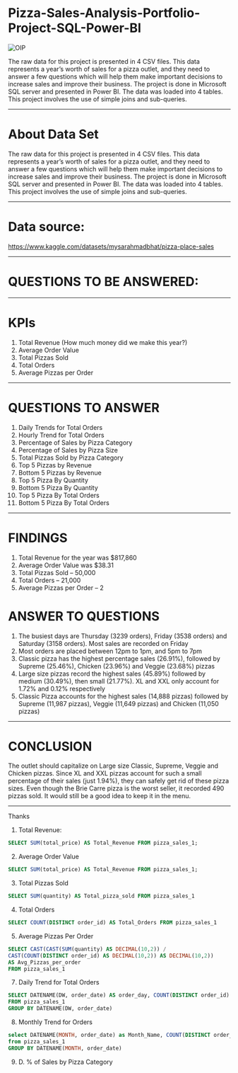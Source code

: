 # Pizza-Sales-Analysis-Portfolio-Project-SQL-Power-BI
![OIP](https://github.com/user-attachments/assets/378f0baa-35ec-4965-aae7-9fa63bb3486d)

The raw data for this project is presented in 4 CSV files. This data represents a year’s worth of sales for a pizza outlet, and they need to answer a few questions which will help them make important decisions to increase sales and improve their business.
The project is done in Microsoft SQL server and presented in Power BI. The data was loaded into 4 tables. This project involves the use of simple joins and sub-queries.

---
# About Data Set
The raw data for this project is presented in 4 CSV files. This data represents a year’s worth of sales for a pizza outlet, and they need to answer a few questions which will help them make important decisions to increase sales and improve their business.
The project is done in Microsoft SQL server and presented in Power BI. The data was loaded into 4 tables. This project involves the use of simple joins and sub-queries.

---
# Data source:
https://www.kaggle.com/datasets/mysarahmadbhat/pizza-place-sales

---
# QUESTIONS TO BE ANSWERED:

---
# KPIs 
1. Total Revenue (How much money did we make this year?)
2. Average Order Value
3. Total Pizzas Sold
4. Total Orders
5. Average Pizzas per Order

***
# QUESTIONS TO ANSWER
1. Daily Trends for Total Orders
2. Hourly Trend for Total Orders
3. Percentage of Sales by Pizza Category
4. Percentage of Sales by Pizza Size
5. Total Pizzas Sold by Pizza Category
6. Top 5 Pizzas by Revenue
7. Bottom 5 Pizzas by Revenue
8. Top 5 Pizza By Quantity
9. Bottom 5 Pizza By Quantity
10. Top 5 Pizza By Total Orders
11. Bottom 5 Pizza By Total Orders

---
# FINDINGS
1. Total Revenue for the year was $817,860
2. Average Order Value was $38.31
3. Total Pizzas Sold – 50,000
4. Total Orders – 21,000
5. Average Pizzas per Order – 2

# ANSWER TO QUESTIONS
1. The busiest days are Thursday (3239 orders), Friday (3538 orders) and Saturday (3158 orders). Most sales are recorded on Friday
2. Most orders are placed between 12pm to 1pm, and 5pm to 7pm
3. Classic pizza has the highest percentage sales (26.91%), followed by Supreme (25.46%), Chicken (23.96%) and Veggie (23.68%) pizzas
4. Large size pizzas record the highest sales (45.89%) followed by medium (30.49%), then small (21.77%). XL and XXL only account for 1.72% and 0.12% respectively
5. Classic Pizza accounts for the highest sales (14,888 pizzas) followed by Supreme (11,987 pizzas), Veggie (11,649 pizzas) and Chicken (11,050 pizzas)

---
# CONCLUSION
The outlet should capitalize on Large size Classic, Supreme, Veggie and Chicken pizzas.
Since XL and XXL pizzas account for such a small percentage of their sales (just 1.94%), they can safely get rid of these pizza sizes.
Even though the Brie Carre pizza is the worst seller, it recorded 490 pizzas sold. It would still be a good idea to keep it in the menu.

---
Thanks
1. Total Revenue:
```sql
SELECT SUM(total_price) AS Total_Revenue FROM pizza_sales_1;
```
2. Average Order Value
```sql
SELECT SUM(total_price) AS Total_Revenue FROM pizza_sales_1;
```
3. Total Pizzas Sold
```sql
SELECT SUM(quantity) AS Total_pizza_sold FROM pizza_sales_1
``` 
4. Total Orders
```sql
SELECT COUNT(DISTINCT order_id) AS Total_Orders FROM pizza_sales_1
```    
5. Average Pizzas Per Order
```sql
SELECT CAST(CAST(SUM(quantity) AS DECIMAL(10,2)) / 
CAST(COUNT(DISTINCT order_id) AS DECIMAL(10,2)) AS DECIMAL(10,2))
AS Avg_Pizzas_per_order
FROM pizza_sales_1
```    
7. Daily Trend for Total Orders
   
```sql
SELECT DATENAME(DW, order_date) AS order_day, COUNT(DISTINCT order_id) AS total_orders 
FROM pizza_sales_1
GROUP BY DATENAME(DW, order_date)
```    
8. Monthly Trend for Orders
```sql   
select DATENAME(MONTH, order_date) as Month_Name, COUNT(DISTINCT order_id) as Total_Orders
from pizza_sales_1
GROUP BY DATENAME(MONTH, order_date)
```
9. D. % of Sales by Pizza Category



